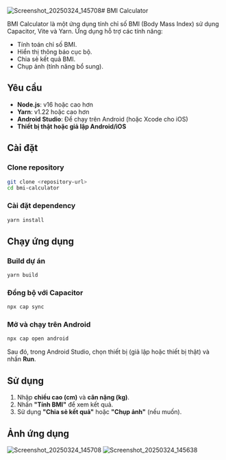 ![Screenshot_20250324_145708](https://github.com/user-attachments/assets/358c5334-0dd0-4994-bef8-9fe0cf8873cd)# BMI Calculator

BMI Calculator là một ứng dụng tính chỉ số BMI (Body Mass Index) sử dụng Capacitor, Vite và Yarn. Ứng dụng hỗ trợ các tính năng:

- Tính toán chỉ số BMI.
- Hiển thị thông báo cục bộ.
- Chia sẻ kết quả BMI.
- Chụp ảnh (tính năng bổ sung).

## Yêu cầu

- **Node.js**: v16 hoặc cao hơn
- **Yarn**: v1.22 hoặc cao hơn
- **Android Studio**: Để chạy trên Android (hoặc Xcode cho iOS)
- **Thiết bị thật hoặc giả lập Android/iOS**

## Cài đặt

### Clone repository

```bash
git clone <repository-url>
cd bmi-calculator
```

### Cài đặt dependency

```bash
yarn install
```

## Chạy ứng dụng

### Build dự án

```bash
yarn build
```

### Đồng bộ với Capacitor

```bash
npx cap sync
```

### Mở và chạy trên Android

```bash
npx cap open android
```

Sau đó, trong Android Studio, chọn thiết bị (giả lập hoặc thiết bị thật) và nhấn **Run**.

## Sử dụng

1. Nhập **chiều cao (cm)** và **cân nặng (kg)**.
2. Nhấn **"Tính BMI"** để xem kết quả.
3. Sử dụng **"Chia sẻ kết quả"** hoặc **"Chụp ảnh"** (nếu muốn).

## Ảnh ứng dụng

![Screenshot_20250324_145708](https://github.com/user-attachments/assets/8e859853-97b5-4577-8551-473da09547f5)
![Screenshot_20250324_145638](https://github.com/user-attachments/assets/ac2b5029-ed08-4ad2-94fe-ea30d1d154ac)


